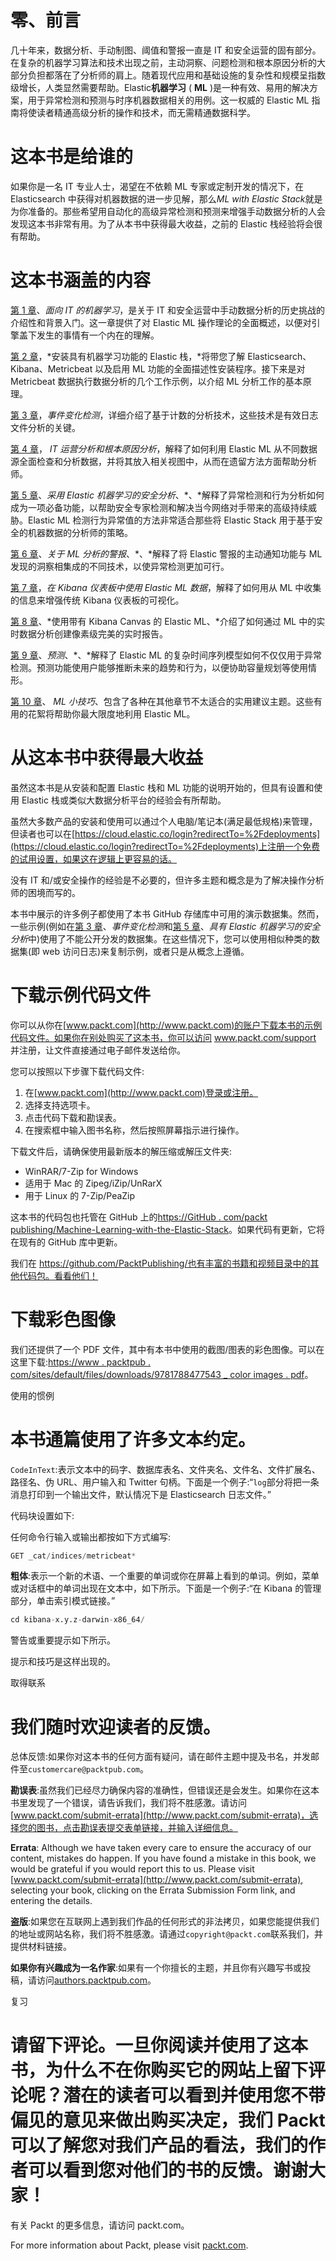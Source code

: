 

# 零、前言

几十年来，数据分析、手动制图、阈值和警报一直是 IT 和安全运营的固有部分。在复杂的机器学习算法和技术出现之前，主动洞察、问题检测和根本原因分析的大部分负担都落在了分析师的肩上。随着现代应用和基础设施的复杂性和规模呈指数级增长，人类显然需要帮助。Elastic**机器学习** ( **ML** )是一种有效、易用的解决方案，用于异常检测和预测与时序机器数据相关的用例。这一权威的 Elastic ML 指南将使读者精通高级分析的操作和技术，而无需精通数据科学。



# 这本书是给谁的

如果你是一名 IT 专业人士，渴望在不依赖 ML 专家或定制开发的情况下，在 Elasticsearch 中获得对机器数据的进一步见解，那么*ML with Elastic Stack*就是为你准备的。那些希望用自动化的高级异常检测和预测来增强手动数据分析的人会发现这本书非常有用。为了从本书中获得最大收益，之前的 Elastic 栈经验将会很有帮助。



# 这本书涵盖的内容

[第 1 章](07120c76-7474-476f-af36-e1b3e3d8688f.xhtml)、*面向 IT 的机器学习*，是关于 IT 和安全运营中手动数据分析的历史挑战的介绍性和背景入门。这一章提供了对 Elastic ML 操作理论的全面概述，以便对引擎盖下发生的事情有一个内在的理解。

[第 2 章](44c612a3-3b28-47fa-8064-d6724e2c9067.xhtml)，*安装具有机器学习功能的 Elastic 栈，*将带您了解 Elasticsearch、Kibana、Metricbeat 以及启用 ML 功能的全面描述性安装程序。接下来是对 Metricbeat 数据执行数据分析的几个工作示例，以介绍 ML 分析工作的基本原理。

[第 3 章](16a1d55a-08d3-47a7-afec-b433d9beecc6.xhtml)，*事件变化检测*，详细介绍了基于计数的分析技术，这些技术是有效日志文件分析的关键。

[第 4 章](30e51bb2-df59-4ae5-943f-52c3a2e9682e.xhtml)， *IT 运营分析和根本原因分析*，解释了如何利用 Elastic ML 从不同数据源全面检查和分析数据，并将其放入相关视图中，从而在遗留方法方面帮助分析师。

[第 5 章](d83c0a94-7b17-4824-9ead-a374df317bac.xhtml)、*采用 Elastic 机器学习的安全分析*、*、*解释了异常检测和行为分析如何成为一项必备功能，以帮助安全专家检测和解决当今网络对手带来的高级持续威胁。Elastic ML 检测行为异常值的方法非常适合那些将 Elastic Stack 用于基于安全的机器数据的分析师的策略。

[第 6 章](7ba6aa9b-aaee-4a1e-91cb-8b062aeaa181.xhtml)、*关于 ML 分析的警报*、*、*解释了将 Elastic 警报的主动通知功能与 ML 发现的洞察相集成的不同技术，以使异常检测更加可行。

[第 7 章](c94055c3-6965-4e50-8128-130cd41e682e.xhtml)，*在 Kibana 仪表板中使用 Elastic ML 数据*，解释了如何用从 ML 中收集的信息来增强传统 Kibana 仪表板的可视化。

[第 8 章](c94055c3-6965-4e50-8128-130cd41e682e.xhtml)、*使用带有 Kibana Canvas 的 Elastic ML、*介绍了如何通过 ML 中的实时数据分析创建像素级完美的实时报告。

[第 9 章](7d0fae70-bcea-4d2e-a096-09d933267b93.xhtml)、*预测*、*、*解释了 Elastic ML 的复杂时间序列模型如何不仅仅用于异常检测。预测功能使用户能够推断未来的趋势和行为，以便协助容量规划等使用情形。

[第 10 章](7d0fae70-bcea-4d2e-a096-09d933267b93.xhtml)、 *ML 小技巧*、包含了各种在其他章节不太适合的实用建议主题。这些有用的花絮将帮助你最大限度地利用 Elastic ML。



# 从这本书中获得最大收益

虽然这本书是从安装和配置 Elastic 栈和 ML 功能的说明开始的，但具有设置和使用 Elastic 栈或类似大数据分析平台的经验会有所帮助。

虽然大多数产品的安装和使用可以通过个人电脑/笔记本(满足最低规格)来管理，但读者也可以在[https://cloud.elastic.co/login?redirectTo=%2Fdeployments](https://cloud.elastic.co/login?redirectTo=%2Fdeployments)上注册一个免费的试用设置，如果这在逻辑上更容易的话。

没有 IT 和/或安全操作的经验是不必要的，但许多主题和概念是为了解决操作分析师的困境而写的。

本书中展示的许多例子都使用了本书 GitHub 存储库中可用的演示数据集。然而，一些示例(例如在[第 3 章](16a1d55a-08d3-47a7-afec-b433d9beecc6.xhtml)、*事件变化检测*和[第 5 章](d83c0a94-7b17-4824-9ead-a374df317bac.xhtml)、*具有 Elastic 机器学习的安全分析*中)使用了不能公开分发的数据集。在这些情况下，您可以使用相似种类的数据集(即 web 访问日志)来复制示例，或者只是从概念上遵循。



# 下载示例代码文件

你可以从你在[www.packt.com](http://www.packt.com)的账户下载本书的示例代码文件。如果你在别处购买了这本书，你可以访问 www.packt.com/support 并注册，让文件直接通过电子邮件发送给你。

您可以按照以下步骤下载代码文件:

1.  在[www.packt.com](http://www.packt.com)登录或注册。
2.  选择支持选项卡。
3.  点击代码下载和勘误表。
4.  在搜索框中输入图书名称，然后按照屏幕指示进行操作。

下载文件后，请确保使用最新版本的解压缩或解压文件夹:

*   WinRAR/7-Zip for Windows
*   适用于 Mac 的 Zipeg/iZip/UnRarX
*   用于 Linux 的 7-Zip/PeaZip

这本书的代码包也托管在 GitHub 上的[https://GitHub . com/packt publishing/Machine-Learning-with-the-Elastic-Stack](https://github.com/PacktPublishing/Machine-Learning-with-the-Elastic-Stack)。如果代码有更新，它将在现有的 GitHub 库中更新。

我们在 https://github.com/PacktPublishing/也有丰富的书籍和视频目录中的其他代码包。看看他们！



# 下载彩色图像

我们还提供了一个 PDF 文件，其中有本书中使用的截图/图表的彩色图像。可以在这里下载:[https://www . packtpub . com/sites/default/files/downloads/9781788477543 _ color images . pdf](https://www.packtpub.com/sites/default/files/downloads/9781788477543_ColorImages.pdf)。

使用的惯例



# 本书通篇使用了许多文本约定。

`CodeInText`:表示文本中的码字、数据库表名、文件夹名、文件名、文件扩展名、路径名、伪 URL、用户输入和 Twitter 句柄。下面是一个例子:“`log`部分将把一条消息打印到一个输出文件，默认情况下是 Elasticsearch 日志文件。”

代码块设置如下:

任何命令行输入或输出都按如下方式编写:

```py
GET _cat/indices/metricbeat*
```

**粗体**:表示一个新的术语、一个重要的单词或你在屏幕上看到的单词。例如，菜单或对话框中的单词出现在文本中，如下所示。下面是一个例子:“在 Kibana 的管理部分，单击索引模式链接。”

```py
cd kibana-x.y.z-darwin-x86_64/
```

警告或重要提示如下所示。

提示和技巧是这样出现的。

取得联系



# 我们随时欢迎读者的反馈。

总体反馈:如果你对这本书的任何方面有疑问，请在邮件主题中提及书名，并发邮件至`customercare@packtpub.com`。

**勘误表**:虽然我们已经尽力确保内容的准确性，但错误还是会发生。如果你在这本书里发现了一个错误，请告诉我们，我们将不胜感激。请访问[www.packt.com/submit-errata](http://www.packt.com/submit-errata)，选择您的图书，点击勘误表提交表单链接，并输入详细信息。

**Errata**: Although we have taken every care to ensure the accuracy of our content, mistakes do happen. If you have found a mistake in this book, we would be grateful if you would report this to us. Please visit [www.packt.com/submit-errata](http://www.packt.com/submit-errata), selecting your book, clicking on the Errata Submission Form link, and entering the details.

**盗版**:如果您在互联网上遇到我们作品的任何形式的非法拷贝，如果您能提供我们的地址或网站名称，我们将不胜感激。请通过`copyright@packt.com`联系我们，并提供材料链接。

**如果你有兴趣成为一名作家**:如果有一个你擅长的主题，并且你有兴趣写书或投稿，请访问[authors.packtpub.com](http://authors.packtpub.com/)。

复习



# 请留下评论。一旦你阅读并使用了这本书，为什么不在你购买它的网站上留下评论呢？潜在的读者可以看到并使用您不带偏见的意见来做出购买决定，我们 Packt 可以了解您对我们产品的看法，我们的作者可以看到您对他们的书的反馈。谢谢大家！

有关 Packt 的更多信息，请访问 packt.com。

For more information about Packt, please visit [packt.com](http://www.packt.com/).
